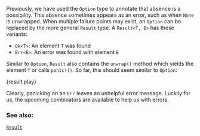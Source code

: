 Previously, we have used the `Option` type to annotate that absence is a possibility. This
absence sometimes appears as an error, such as when `None` is unwrapped. 
When multiple failure points may exist, an `Option` can be replaced by the 
more general `Result` type. A `Result<T, E>` has these variants:

* `Ok<T>`: An element `T` was found
* `Err<E>`: An error was found with element `E`

Similar to `Option`, `Result` also contains the `unwrap()` method which yields the element
`T` or calls `panic!()`. So far, this should seem similar to `Option`:

{result.play}

Clearly, panicking on an `Err` leaves an unhelpful error message. Luckily for us, 
the upcoming combinators are available to help us with errors.


### See also:

[`Result`][result]

[result]: http://doc.rust-lang.org/std/result/enum.Result.html
